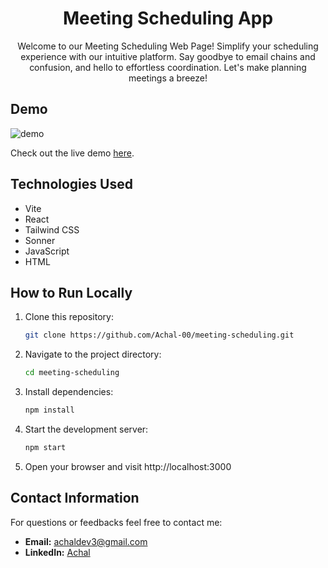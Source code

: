 <h1 align='center'>Meeting Scheduling App</h1>
<p align='center'>Welcome to our Meeting Scheduling Web Page! Simplify your scheduling experience with our intuitive platform. Say goodbye to email chains and confusion, and hello to effortless coordination. Let's make planning meetings a breeze!</p>

## Demo

![demo](https://github.com/Achal-00/meeting-scheduling/assets/106076516/44a1410c-a7ca-4f9a-8091-cd9905ed0a6c)

Check out the live demo [here](https://meetingschedule.netlify.app).

## Technologies Used

- Vite
- React
- Tailwind CSS
- Sonner
- JavaScript
- HTML

## How to Run Locally

1. Clone this repository:
   ```bash
   git clone https://github.com/Achal-00/meeting-scheduling.git

2. Navigate to the project directory:
   ```bash
   cd meeting-scheduling

3. Install dependencies:
   ```bash
   npm install

4. Start the development server:
   ```bash
   npm start

7. Open your browser and visit http://localhost:3000
   
## Contact Information

For questions or feedbacks feel free to contact me:

- **Email:** achaldev3@gmail.com
- **LinkedIn:** [Achal](https://www.linkedin.com/in/achal-ab39652b4/)
